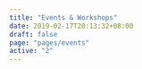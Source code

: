 ```yaml
---
title: "Events & Workshops"
date: 2019-02-17T20:13:32+08:00
draft: false
page: "pages/events"
active: "2"
---
```

